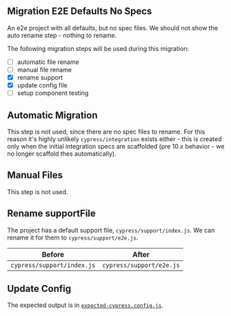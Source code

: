 ## Migration E2E Defaults No Specs

An e2e project with all defaults, but no spec files. We should not show the auto rename step - nothing to rename.

The following migration steps will be used during this migration:

- [ ] automatic file rename
- [ ] manual file rename
- [x] rename support
- [x] update config file
- [ ] setup component testing

## Automatic Migration

This step is not used, since there are no spec files to rename. For this reason it's highly unlikely `cypress/integration` exists either - this is created only when the initial integration specs are scaffolded (pre 10.x behavior - we no longer scaffold thes automatically).

## Manual Files

This step is not used.

## Rename supportFile

The project has a default support file, `cypress/support/index.js`. We can rename it for them to `cypress/support/e2e.js`.

| Before | After|
|---|---|
| `cypress/support/index.js` | `cypress/support/e2e.js` |

## Update Config

The expected output is in [`expected-cypress.config.js`](./expected-cypress.config.js).
